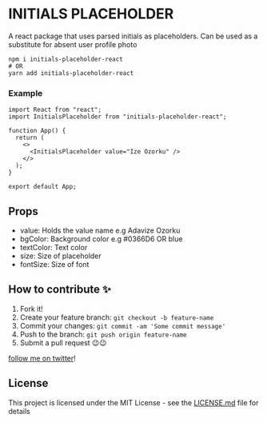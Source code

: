 # INITIALS PLACEHOLDER

A react package that uses parsed initials as placeholders. Can be used as a substitute for absent user profile photo

```
npm i initials-placeholder-react
# OR
yarn add initials-placeholder-react

```

### Example

```
import React from "react";
import InitialsPlaceholder from "initials-placeholder-react";

function App() {
  return (
    <>
      <InitialsPlaceholder value="Ize Ozorku" />
    </>
  );
}

export default App;

```

## Props

- value: Holds the value name e.g Adavize Ozorku
- bgColor: Background color e.g #0366D6 OR blue
- textColor: Text color
- size: Size of placeholder
- fontSize: Size of font

## How to contribute ✨

1. Fork it!
2. Create your feature branch: `git checkout -b feature-name`
3. Commit your changes: `git commit -am 'Some commit message'`
4. Push to the branch: `git push origin feature-name`
5. Submit a pull request 😉😉

[follow me on twitter](https://twitter.com/ozorku)!

## License

This project is licensed under the MIT License - see the [LICENSE.md](LICENSE) file for details
